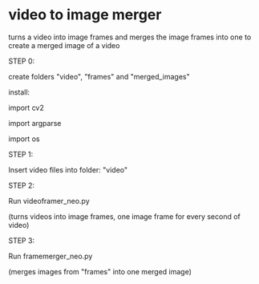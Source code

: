 # video to image merger
turns a video into image frames and merges the image frames into one to create a merged image of a video


STEP 0:

create folders "video", "frames" and "merged_images"

install:

import cv2

import argparse

import os


STEP 1:

Insert video files into folder: "video"

STEP 2:

Run videoframer_neo.py

(turns videos into image frames, one image frame for every second of video)

STEP 3:

Run framemerger_neo.py

(merges images from "frames" into one merged image)

